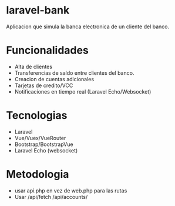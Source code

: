 # laravel-bank
Aplicacion que simula la banca electronica de un cliente del banco.

# Funcionalidades
- Alta de clientes
- Transferencias de saldo entre clientes del banco.
- Creacion de cuentas adicionales
- Tarjetas de credito/VCC
- Notificaciones en tiempo real (Laravel Echo/Websocket)

# Tecnologias
- Laravel
- Vue/Vuex/VueRouter
- Bootstrap/BootstrapVue
- Laravel Echo (websocket)

# Metodologia
- usar api.php en vez de web.php para las rutas
- Usar /api/fetch /api/accounts/ 
